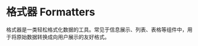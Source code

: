 # 格式器 Formatters

格式器是一类轻松格式化数据的工具。常见于信息展示、列表、表格等组件中，用于将原始数据转换成向用户展示的友好格式。

<u-h2-tabs router>
    <u-h2-tab title="通用介绍" to="/misc/Formatters/introduction"></u-h2-tab>
    <u-h2-tab title="基础Example" to="/misc/Formatters/examples"></u-h2-tab>
</u-h2-tabs>

<router-view></router-view>
